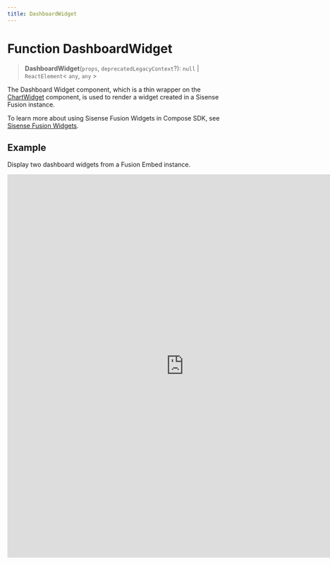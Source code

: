 ```yaml
---
title: DashboardWidget
---
```


# Function DashboardWidget <Badge type="fusionEmbed" text="Fusion Embed" />

> **DashboardWidget**(`props`, `deprecatedLegacyContext`?): `null` \| `ReactElement`\< `any`, `any` \>

The Dashboard Widget component, which is a thin wrapper on the [ChartWidget](../chart-utilities/function.ChartWidget.md) component,
is used to render a widget created in a Sisense Fusion instance.

To learn more about using Sisense Fusion Widgets in Compose SDK,
see [Sisense Fusion Widgets](/guides/sdk/guides/charts/guide-fusion-widgets.html).

## Example

Display two dashboard widgets from a Fusion Embed instance.

<iframe
 src='https://csdk-playground.sisense.com/?example=fusion-assets%2Ffusion-widgets&mode=docs'
 width=800
 height=870
 style='border:none;'
/>

## Parameters

| Parameter | Type | Description |
| :------ | :------ | :------ |
| `props` | [`DashboardWidgetProps`](../interfaces/interface.DashboardWidgetProps.md) | - |
| `deprecatedLegacyContext`? | `any` | ::: warning Deprecated<br /><br />:::<br /><br />**See**<br /><br />[React Docs](https://legacy.reactjs.org/docs/legacy-context.html#referencing-context-in-lifecycle-methods) |

## Returns

`null` \| `ReactElement`\< `any`, `any` \>
